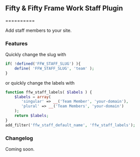 ## Fifty & Fifty Frame Work Staff Plugin
==========

Add staff members to your site.


### Features

Quickly change the slug with

```php
if( !defined('FFW_STAFF_SLUG') ){
	define( 'FFW_STAFF_SLUG', 'team' );
}
```

or quickly change the labels with

```php
function ffw_staff_labels( $labels ) {
	$labels = array(
	   'singular' => __('Team Member', 'your-domain'),
	   'plural' => __('Team Members', 'your-domain')
	);
	return $labels;
}
add_filter('ffw_staff_default_name', 'ffw_staff_labels');
```


### Changelog

Coming soon.